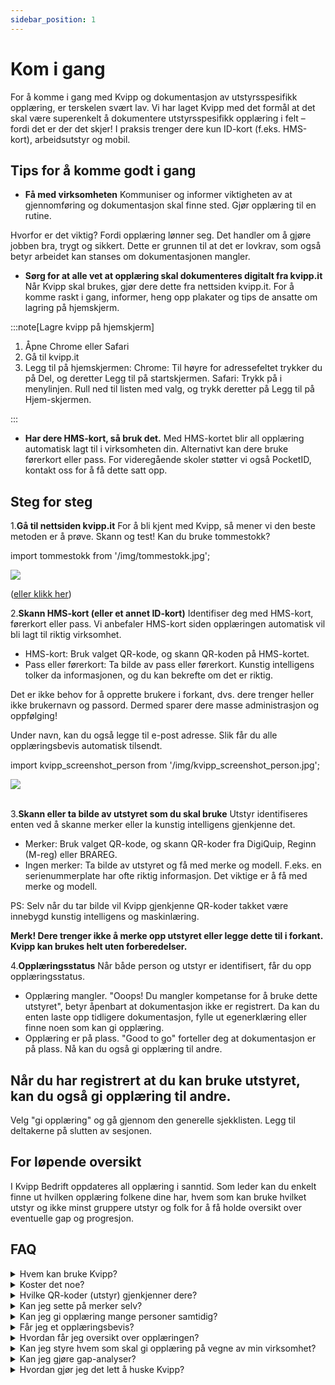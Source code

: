 ```yaml
---
sidebar_position: 1
---
```

# Kom i gang

For å komme i gang med Kvipp og dokumentasjon av utstyrsspesifikk opplæring, er terskelen svært lav. Vi har laget Kvipp med det formål at det skal være superenkelt å dokumentere utstyrsspesifikk opplæring i felt – fordi det er der det skjer! I praksis trenger dere kun ID-kort (f.eks. HMS-kort), arbeidsutstyr og mobil.

## Tips for å komme godt i gang

+ **Få med virksomheten**
Kommuniser og informer viktigheten av at gjennomføring og dokumentasjon skal finne sted. Gjør opplæring til en rutine.

Hvorfor er det viktig? Fordi opplæring lønner seg. Det handler om å gjøre jobben bra, trygt og sikkert. Dette er grunnen til at det er lovkrav, som også betyr arbeidet kan stanses om dokumentasjonen mangler.

+ **Sørg for at alle vet at opplæring skal dokumenteres digitalt fra kvipp.it**
Når Kvipp skal brukes, gjør dere dette fra nettsiden kvipp.it. For å komme raskt i gang, informer, heng opp plakater og tips de ansatte om lagring på hjemskjerm.

:::note[Lagre kvipp på hjemskjerm]
1.	Åpne Chrome eller Safari
2.	Gå til kvipp.it
3.	Legg til på hjemskjermen:
Chrome: Til høyre for adressefeltet trykker du på Del, og deretter Legg til på startskjermen.
Safari: Trykk på   i menylinjen. Rull ned til listen med valg, og trykk deretter på Legg til på Hjem-skjermen.

:::


+ **Har dere HMS-kort, så bruk det.**
Med HMS-kortet blir all opplæring automatisk lagt til i virksomheten din. Alternativt kan dere bruke førerkort eller pass. For videregående skoler støtter vi også PocketID, kontakt oss for å få dette satt opp.

## Steg for steg

1.**Gå til nettsiden kvipp.it**
For å bli kjent med Kvipp, så mener vi den beste metoden er å prøve. Skann og test! Kan du bruke tommestokk?

import tommestokk from '/img/tommestokk.jpg';

<img src={tommestokk} style={{width:800}} />

([eller klikk her](https://kvipp.it/id/GMTRPFF1))

2.**Skann HMS-kort (eller et annet ID-kort)**
Identifiser deg med HMS-kort, førerkort eller pass. Vi anbefaler HMS-kort siden opplæringen automatisk vil bli lagt til riktig virksomhet.

+ HMS-kort: Bruk valget QR-kode, og skann QR-koden på HMS-kortet.
+ Pass eller førerkort: Ta bilde av pass eller førerkort. Kunstig intelligens tolker da informasjonen, og du kan bekrefte om det er riktig.

Det er ikke behov for å opprette brukere i forkant, dvs. dere trenger heller ikke brukernavn og passord. Dermed sparer dere masse administrasjon og oppfølging!

Under navn, kan du også legge til e-post adresse. Slik får du alle opplæringsbevis automatisk tilsendt.

import kvipp_screenshot_person from '/img/kvipp_screenshot_person.jpg';

<img src={kvipp_screenshot_person} style={{width:300}} />

<br/>
<div> </div>
<br/>

3.**Skann eller ta bilde av utstyret som du skal bruke**
Utstyr identifiseres enten ved å skanne merker eller la kunstig intelligens gjenkjenne det.
+ Merker: Bruk valget QR-kode, og skann QR-koder fra DigiQuip, Reginn (M-reg) eller BRAREG.
+ Ingen merker: Ta bilde av utstyret og få med merke og modell. F.eks. en serienummerplate har ofte riktig informasjon. Det viktige er å få med merke og modell.

PS: Selv når du tar bilde vil Kvipp gjenkjenne QR-koder takket være innebygd kunstig intelligens og maskinlæring.

**Merk! Dere trenger ikke å merke opp utstyret eller legge dette til i forkant. Kvipp kan brukes helt uten forberedelser.**

4.**Opplæringsstatus** 
Når både person og utstyr er identifisert, får du opp opplæringsstatus.
+ Opplæring mangler. "Ooops! Du mangler kompetanse for å bruke dette utstyret", betyr åpenbart at dokumentasjon ikke er registrert. Da kan du enten laste opp tidligere dokumentasjon, fylle ut egenerklæring eller finne noen som kan gi opplæring.
+ Opplæring er på plass. "Good to go" forteller deg at dokumentasjon er på plass. Nå kan du også gi opplæring til andre.

## Når du har registrert at du kan bruke utstyret, kan du også gi opplæring til andre.
Velg "gi opplæring" og gå gjennom den generelle sjekklisten. Legg til deltakerne på slutten av sesjonen.

## For løpende oversikt 
I Kvipp Bedrift oppdateres all opplæring i sanntid. Som leder kan du enkelt finne ut hvilken opplæring folkene dine har, hvem som kan bruke hvilket utstyr og ikke minst gruppere utstyr og folk for å få holde oversikt over eventuelle gap og progresjon.

## FAQ

<details>
  <summary>Hvem kan bruke Kvipp?</summary>
  <div>
    <div>Hvem som helst med et ID-kort og mobil bruke Kvipp. Siden Kvipp kan brukes uavhengig adminstrasjon av brukere og utstyr samt innlogging, så er det mulig å starte opp med Kvipp når som helst helt uten forpliktelser</div>
  </div>
</details>

<details>
  <summary>Koster det noe?</summary>
  <div>
    <div>Kvipp er gratis! Gjennomføring, dokumentasjon og nedlasting av opplæringsbevis er kostnadsfritt. Dersom du ønsker oversikt over all opplæring i virksomheten din, kan du kjøpe Kvipp Bedrift.</div>
  </div>
</details>

<details>
  <summary>Hvilke QR-koder (utstyr) gjenkjenner dere?</summary>
  <div>
    <div>DigiQuip</div>
    <br/>
    <div>Reginn (Maskinregisteret)</div>
    <br/>
    <div>BRAREG</div>
  </div>
</details>

<details>
  <summary>Kan jeg sette på merker selv?</summary>
  <div>
    <div>Ja. I Kvipp Bedrift er det funksjonalitet for å gi tilgang til å sette på merker og gjøres enkelt ute i felt.</div>
  </div>
</details>

<details>
  <summary>Kan jeg gi opplæring mange personer samtidig?</summary>
  <div>
    <div>Ja. Når du starter en opplæring og er ferdig med sjekklisten, kan du legge til så mange deltakere du vil. Skann hver enkelt persons ID-kort og personen får opplæringen dokumentert.</div>
  </div>
</details>

<details>
  <summary>Får jeg et opplæringsbevis?</summary>
  <div>
    <div>Ja. Alle som har opplæring i Kvipp kan laste ned eller få tilsendt opplæringsbevis (PDF). Når du er inne i løsningen, finner du muligheten til å legge til e-post. Når du legger til e-post blir alle opplæringsbevis alltid automatisk sendt.</div>
  </div>
</details>

<details>
  <summary>Hvordan får jeg oversikt over opplæringen?</summary>
  <div>
    <div>Som leder kan du få oversikt over all opplæring i Kvipp Bedrift. Alternativt kan du be dine ansatte sende deg opplæringsbevis på e-post. Dersom du heller ønsker å se alt i en oversikt, kan du kjøpe Kvipp Bedrift for kun 1390kr per måned.</div>
  </div>
</details>

<details>
  <summary>Kan jeg styre hvem som skal gi opplæring på vegne av min virksomhet?</summary>
  <div>
    <div>Ja. I Kvipp Bedrift styrer du hvem som kan gi opplæring på vegne av din virksomhet.</div>
  </div>
</details>

<details>
  <summary>Kan jeg gjøre gap-analyser?</summary>
  <div>
    <div>Ja! I Kvipp Bedrift kan du gruppere utstyr og folk, og få oversikt over status og progresjon. Les mer i delen "personer og opplæring".</div>
  </div>
</details>

<details>
  <summary>Hvordan gjør jeg det lett å huske Kvipp?</summary>
  <div>
    <div>**Plakat.** Heng opp plakater som minner om at dere bruker Kvipp for opplæring.</div>
    <br/>
    <div>**Hjemskjerm.** Tips de ansatte om å lagre kvipp.it på mobilens hjemskjerm.</div>
    <br/>
     <div>**Sørg for at det blir en innarbeidet rutine.** Vær kompromissløs i starten: I møter, på brakka, ifb med fremdrift. Ta det opp som tema og se på progresjonen.</div>
    <br/>
    <div>**Merking av utstyr.** For å bruke Kvipp trenger dere ikke å merke opp noe utstyr, men det kan fungere som gode påminnelser.</div>
  </div>
</details>

<div className="elfsight-app-3bee04e9-6a3d-4095-8b12-161ea93d6953" data-elfsight-app-lazy style={{marginTop: "30px"}}></div>
